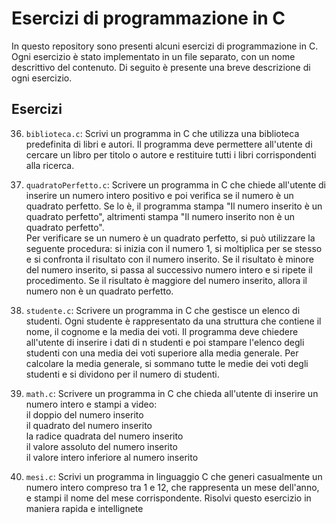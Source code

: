 # Esercizi di programmazione in C

In questo repository sono presenti alcuni esercizi di programmazione in C. Ogni esercizio è stato implementato in un file separato, con un nome descrittivo del contenuto. Di seguito è presente una breve descrizione di ogni esercizio.

## Esercizi

36. `biblioteca.c`: Scrivi un programma in C che utilizza una biblioteca predefinita di libri e autori. Il programma deve permettere all'utente di cercare un libro per titolo o autore e restituire tutti i libri corrispondenti alla ricerca.

37. `quadratoPerfetto.c`: Scrivere un programma in C che chiede all'utente di inserire un numero intero positivo e poi verifica se il numero è un quadrato perfetto. Se lo è, il programma stampa "Il numero inserito è un quadrato perfetto", altrimenti stampa "Il numero inserito non è un quadrato perfetto".<br>Per verificare se un numero è un quadrato perfetto, si può utilizzare la seguente procedura: si inizia con il numero 1, si moltiplica per se stesso e si confronta il risultato con il numero inserito. Se il risultato è minore del numero inserito, si passa al successivo numero intero e si ripete il procedimento. Se il risultato è maggiore del numero inserito, allora il numero non è un quadrato perfetto.

38. `studente.c`: Scrivere un programma in C che gestisce un elenco di studenti. Ogni studente è rappresentato da una struttura che contiene il nome, il cognome e la media dei voti. Il programma deve chiedere all'utente di inserire i dati di n studenti e poi stampare l'elenco degli studenti con una media dei voti superiore alla media generale. Per calcolare la media generale, si sommano tutte le medie dei voti degli studenti e si dividono per il numero di studenti.

38. `math.c`: Scrivere un programma in C che chieda all'utente di inserire un numero intero e stampi a video:<br>il doppio del numero inserito<br>il quadrato del numero inserito<br>la radice quadrata del numero inserito<br>il valore assoluto del numero inserito<br>il valore intero inferiore al numero inserito

40. `mesi.c`: Scrivi un programma in linguaggio C che generi casualmente un numero intero compreso tra 1 e 12, che rappresenta un mese dell'anno, e stampi il nome del mese corrispondente. Risolvi questo esercizio in maniera rapida e intellignete

